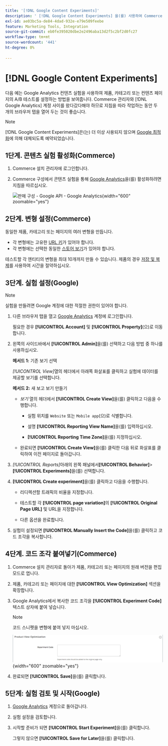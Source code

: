 ```yaml
---
title: '[!DNL Google Content Experiments]'
description: ' [!DNL Google Content Experiments] 을(를) 사용하여 Commerce 제품, 카테고리 또는 콘텐츠 페이지의 A/B 테스트를 설정하는 방법에 대해 알아봅니다.'
exl-id: ae03bc5a-de84-4dad-932e-e79e509feebe
feature: Marketing Tools, Integration
source-git-commit: eb0fe395020dbe2e2496aba13d2f5c2bf2d0fc27
workflow-type: tm+mt
source-wordcount: '441'
ht-degree: 0%

---
```


# [!DNL Google Content Experiments]

다음 예는 Google Analytics 컨텐츠 실험을 사용하여 제품, 카테고리 또는 컨텐츠 페이지의 A/B 테스트를 설정하는 방법을 보여줍니다. Commerce 관리자와 [!DNL Google Analytics] 계정 사이를 왔다갔다해야 하므로 지침을 따라 작업하는 동안 두 개의 브라우저 탭을 열어 두는 것이 좋습니다.

>[!NOTE]
>
>[!DNL Google Content Experiments]은(는) 더 이상 사용되지 않으며 [Google 최적화](https://support.google.com/optimize/answer/7084762?hl=en)에 의해 대체되도록 예약되었습니다.

## 1단계. 콘텐츠 실험 활성화(Commerce)

1. Commerce 설치 관리자에 로그인합니다.

1. Commerce 구성에서 콘텐츠 실험을 통해 [Google Analytics](google-analytics.md)을(를) 활성화하려면 지침을 따르십시오.

   ![판매 구성 - Google API - Google Analytics](../configuration-reference/sales/assets/google-api-analytics-ee.png){width="600" zoomable="yes"}

## 2단계. 변형 설정(Commerce)

동일한 제품, 카테고리 또는 페이지의 여러 변형을 만듭니다.

- 각 변형에는 고유한 [URL 키](../catalog/catalog-urls.md)가 있어야 합니다.
- 각 변형에는 선택한 동일한 [스토어 보기](../getting-started/websites-stores-views.md#scope-settings)가 있어야 합니다.

테스트할 각 엔티티의 변형을 최대 10개까지 만들 수 있습니다. 제품의 경우 [저장 및 복제](../catalog/product-workspace.md)를 사용하여 시간을 절약하십시오.

## 3단계. 실험 설정(Google)

>[!NOTE]
>
>실험을 만들려면 Google 계정에 대한 적절한 권한이 있어야 합니다.

1. 다른 브라우저 탭을 열고 [Google Analytics][2] 계정에 로그인합니다.

   필요한 경우 **[!UICONTROL Account]** 및 **[!UICONTROL Property]**(으)로 이동합니다.

1. 왼쪽의 사이드바에서 **[!UICONTROL Admin]**&#x200B;을(를) 선택하고 다음 방법 중 하나를 사용하십시오.

   **메서드 1:** 기존 보기 선택

   _[!UICONTROL View]_&#x200B;열의 헤더에서 아래쪽 화살표를 클릭하고 실험에 데이터를 제공할 보기를 선택합니다.

   **메서드 2:** 새 보고 보기 만들기

   - _보기_ 열의 헤더에서 **[!UICONTROL Create View]**&#x200B;을(를) 클릭하고 다음을 수행합니다.

      - 실험 위치를 `Website` 또는 `Mobile app`(으)로 식별합니다.

      - 설명 **[!UICONTROL Reporting View Name]**&#x200B;을(를) 입력하십시오.

      - **[!UICONTROL Reporting Time Zone]**&#x200B;을(를) 지정하십시오.

   - 완료되면 **[!UICONTROL Create View]**&#x200B;을(를) 클릭한 다음 뒤로 화살표를 클릭하여 이전 페이지로 돌아갑니다.

1. _[!UICONTROL Reports]_&#x200B;아래의 왼쪽 패널에서&#x200B;**[!UICONTROL Behavior]**>**[!UICONTROL Experiments]**&#x200B;을(를) 선택합니다.

1. **[!UICONTROL Create experiment]**&#x200B;을(를) 클릭하고 다음을 수행합니다.

   - 리디렉션할 트래픽의 비율을 지정합니다.

   - 테스트할 각 **[!UICONTROL page variation]**&#x200B;의 **[!UICONTROL Original Page URL]** 및 URL을 지정합니다.

   - 다른 옵션을 완료합니다.

1. 실험이 설정되면 **[!UICONTROL Manually Insert the Code]**&#x200B;을(를) 클릭하고 코드 조각을 복사합니다.

## 4단계. 코드 조각 붙여넣기(Commerce)

1. Commerce 설치 관리자로 돌아가 제품, 카테고리 또는 페이지의 원래 버전을 편집 모드로 엽니다.

1. 제품, 카테고리 또는 페이지에 대한 **[!UICONTROL View Optimization]** 섹션을 확장합니다.

1. Google Analytics에서 복사한 코드 조각을 **[!UICONTROL Experiment Code]** 텍스트 상자에 붙여 넣습니다.

   >[!NOTE]
   >
   >코드 스니펫을 변형에 붙여 넣지 마십시오.

   ![제품 보기 최적화](../catalog/assets/product-view-optimization.png){width="600" zoomable="yes"}

1. 완료되면 **[!UICONTROL Save]**&#x200B;을(를) 클릭합니다.

## 5단계: 실험 검토 및 시작(Google)

1. [Google Analytics][2] 계정으로 돌아갑니다.

1. 실험 설정을 검토합니다.

1. 시작할 준비가 되면 **[!UICONTROL Start Experiment]**&#x200B;을(를) 클릭합니다.

   그렇지 않으면 **[!UICONTROL Save for Later]**&#x200B;을(를) 클릭합니다.


[2]: https://analytics.google.com/
